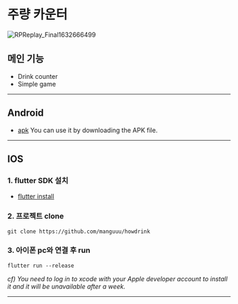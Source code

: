 # 주량 카운터

![RPReplay_Final1632666499](https://user-images.githubusercontent.com/66214527/134812154-40a6c427-a70e-4d05-9d9b-a4aea8a26375.GIF)

## 메인 기능
- Drink counter
- Simple game
---
## Android
- [apk](https://github.com/manguuu/howdrink/blob/master/app-release.apk)
You can use it by downloading the APK file.
---
## IOS
### 1. flutter SDK 설치 
- [flutter install](https://flutter.dev/docs/get-started/install)

### 2. 프로젝트 clone
```
git clone https://github.com/manguuu/howdrink
```

### 3. 아이폰 pc와 연결 후 run
```
flutter run --release
```

_cf) You need to log in to xcode with your Apple developer account to install it and it will be unavailable after a week._

---
